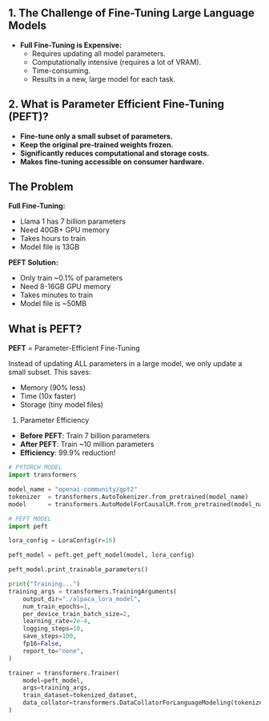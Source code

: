 ## 1. The Challenge of Fine-Tuning Large Language Models

- **Full Fine-Tuning is Expensive:**
    - Requires updating all model parameters.
    - Computationally intensive (requires a lot of VRAM).
    - Time-consuming.
    - Results in a new, large model for each task.

## 2. What is Parameter Efficient Fine-Tuning (PEFT)?

- **Fine-tune only a small subset of parameters.**
- **Keep the original pre-trained weights frozen.**
- **Significantly reduces computational and storage costs.**
- **Makes fine-tuning accessible on consumer hardware.**

## The Problem

**Full Fine-Tuning:**
- Llama 1 has 7 billion parameters
- Need 40GB+ GPU memory
- Takes hours to train
- Model file is 13GB

**PEFT Solution:**
- Only train ~0.1% of parameters
- Need 8-16GB GPU memory
- Takes minutes to train
- Model file is ~50MB

## What is PEFT?

**PEFT** = Parameter-Efficient Fine-Tuning


Instead of updating ALL parameters in a large model, we only update a small subset. This saves:
- Memory (90% less)
- Time (10x faster)
- Storage (tiny model files)

1. Parameter Efficiency
- **Before PEFT**: Train 7 billion parameters
- **After PEFT**: Train ~10 million parameters
- **Efficiency**: 99.9% reduction!


```python
# PYTORCH MODEL
import transformers

model_name = "openai-community/gpt2"
tokenizer  = transformers.AutoTokenizer.from_pretrained(model_name)
model      = transformers.AutoModelForCausalLM.from_pretrained(model_name) 
```

```python
# PEFT MODEL
import peft

lora_config = LoraConfig(r=16)

peft_model = peft.get_peft_model(model, lora_config)

peft_model.print_trainable_parameters()
```

```python
print("Training...")
training_args = transformers.TrainingArguments(
    output_dir="./alpaca_lora_model",
    num_train_epochs=1,
    per_device_train_batch_size=2,
    learning_rate=2e-4,
    logging_steps=10,
    save_steps=100,
    fp16=False,
    report_to="none",
)

trainer = transformers.Trainer(
    model=peft_model,
    args=training_args,
    train_dataset=tokenized_dataset,
    data_collator=transformers.DataCollatorForLanguageModeling(tokenizer, mlm=False),
)


```